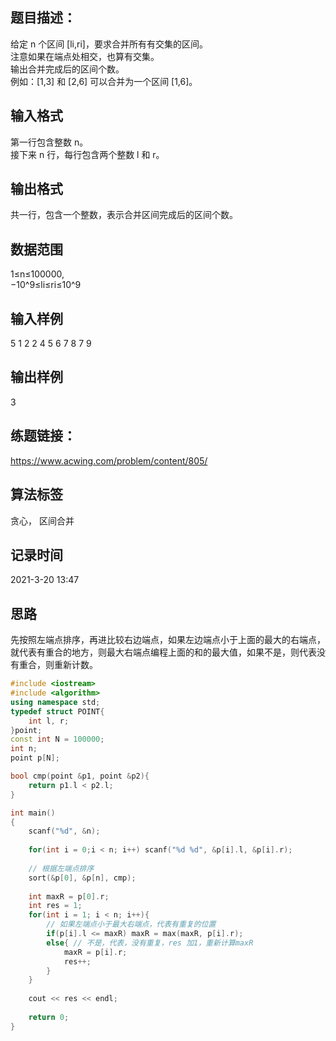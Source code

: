 ## 题目描述：
给定 n 个区间 [li,ri]，要求合并所有有交集的区间。  
注意如果在端点处相交，也算有交集。  
输出合并完成后的区间个数。  
例如：[1,3] 和 [2,6] 可以合并为一个区间 [1,6]。  

## 输入格式
第一行包含整数 n。  
接下来 n 行，每行包含两个整数 l 和 r。

## 输出格式
共一行，包含一个整数，表示合并区间完成后的区间个数。

## 数据范围
1≤n≤100000,  
−10^9≤li≤ri≤10^9

## 输入样例
5
1 2
2 4
5 6
7 8
7 9

## 输出样例
3

## 练题链接：
https://www.acwing.com/problem/content/805/

## 算法标签
贪心， 区间合并

## 记录时间
2021-3-20 13:47

## 思路
先按照左端点排序，再进比较右边端点，如果左边端点小于上面的最大的右端点，就代表有重合的地方，则最大右端点编程上面的和的最大值，如果不是，则代表没有重合，则重新计数。

```cpp
#include <iostream>
#include <algorithm>
using namespace std;
typedef struct POINT{
    int l, r;
}point;
const int N = 100000;
int n;
point p[N];

bool cmp(point &p1, point &p2){
    return p1.l < p2.l;
}

int main()
{
    scanf("%d", &n);
    
    for(int i = 0;i < n; i++) scanf("%d %d", &p[i].l, &p[i].r);
    
    // 根据左端点排序
    sort(&p[0], &p[n], cmp);
    
    int maxR = p[0].r;
    int res = 1;
    for(int i = 1; i < n; i++){
        // 如果左端点小于最大右端点，代表有重复的位置
        if(p[i].l <= maxR) maxR = max(maxR, p[i].r);
        else{ // 不是，代表，没有重复，res 加1，重新计算maxR
            maxR = p[i].r;
            res++;
        }
    }
    
    cout << res << endl;
    
    return 0;
}
```